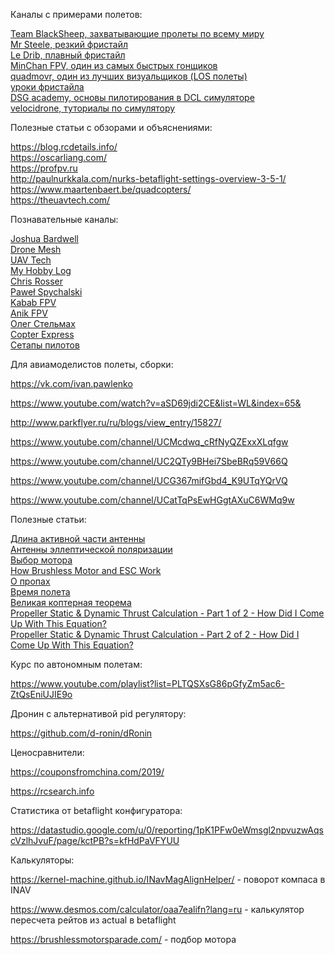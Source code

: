 Каналы с примерами полетов:

<DT><A HREF="https://www.youtube.com/channel/UCAMZOHjmiInGYjOplGhU38g" >Team BlackSheep, захватывающие пролеты по всему миру</A>
<DT><A HREF="https://www.youtube.com/channel/UCQEqPV0AwJ6mQYLmSO0rcNA" >Mr Steele, резкий фристайл</A>
<DT><A HREF="https://www.youtube.com/c/LeDribFPV" >Le Drib, плавный фристайл</A>
<DT><A HREF="https://www.youtube.com/c/MinChanKim04" >MinChan FPV, один из самых быстрых гонщиков</A>
<DT><A HREF="https://www.youtube.com/c/quadmovr" >quadmovr, один из лучших визуальщиков (LOS полеты)</A>
<DT><A HREF="https://www.youtube.com/channel/UCFedUk5j_EidYV4P-EnYJYg/videos" >уроки фристайла</A>
<DT><A HREF="https://www.youtube.com/watch?v=ZZotXvbVEkI&list=PLwy7zFO7fCeM6rZilz3DlQ7kHs7HjhpYg&index=6" >DSG academy, основы пилотирования в DCL симуляторе</A>
<DT><A HREF="https://www.youtube.com/c/Velocidrone" >velocidrone, туториалы по симулятору</A>

Полезные статьи с обзорами и объяснениями:
  
https://blog.rcdetails.info/  
https://oscarliang.com/  
https://profpv.ru  
http://paulnurkkala.com/nurks-betaflight-settings-overview-3-5-1/  
https://www.maartenbaert.be/quadcopters/  
https://theuavtech.com/  

Познавательные каналы:
<DT><A HREF="https://www.youtube.com/channel/UCX3eufnI7A2I7IkKHZn8KSQ" >Joshua Bardwell</A>  
<DT><A HREF="https://www.youtube.com/channel/UC3c9WhUvKv2eoqZNSqAGQXg/videos" >Drone Mesh</A>  
<DT><A HREF="https://www.youtube.com/channel/UCI2MZOaHJFMAmW5ni7vuAQg" >UAV Tech</A>  
<DT><A HREF="https://www.youtube.com/channel/UC1R4TVyxi782_sNGUjREGVQ" >My Hobby Log</A>  
<DT><A HREF="https://www.youtube.com/channel/UC45_6KVAAZG_iOgzksGswMw" >Chris Rosser</A>  
<DT><A HREF="https://www.youtube.com/c/Pawe%C5%82Spychalski" >Paweł Spychalski</A>  
<DT><A HREF="https://www.youtube.com/channel/UC4yjtLpqFmlVncUFExoVjiQ" >Kabab FPV</A>  
<DT><A HREF="https://www.youtube.com/channel/UC29J5CXmsnqX7JPAzlU9yCQ" >Anik FPV</A>  
<DT><A HREF="https://www.youtube.com/user/Elektraua" >Олег Стельмах</A>  
<DT><A HREF="https://www.youtube.com/channel/UCeCu93sLBkcgbIkIC7Jaauw" >Copter Express</A>


<DT><A HREF="https://rotorbuilds.com/explore" >Сетапы пилотов</A>

Для авиамоделистов полеты, сборки:

https://vk.com/ivan.pawlenko

https://www.youtube.com/watch?v=aSD69jdi2CE&list=WL&index=65&

http://www.parkflyer.ru/ru/blogs/view_entry/15827/

https://www.youtube.com/channel/UCMcdwq_cRfNyQZExxXLqfgw

https://www.youtube.com/channel/UC2QTy9BHei7SbeBRq59V66Q

https://www.youtube.com/channel/UCG367mifGbd4_K9UTqYQrVQ

https://www.youtube.com/channel/UCatTqPsEwHGgtAXuC6WMq9w

Полезные статьи:
<DT><A HREF="http://www.fireniko.ru/2017/04/%D0%B4%D0%BB%D0%B8%D0%BD%D0%B0-%D0%B0%D0%BA%D1%82%D0%B8%D0%B2%D0%BD%D0%BE%D0%B9-%D1%87%D0%B0%D1%81%D1%82%D0%B8-%D0%B0%D0%BD%D1%82%D0%B5%D0%BD%D0%BD-%D1%83-%D0%BF%D1%80%D0%B8%D0%B5%D0%BC%D0%BD%D0%B8/" >Длина активной части антенны</A>
<DT><A HREF="https://bester-ltd.ru/articl/teoriya_praktika/krugovaya_polyarizatsiya/krugovaya_polyarizatsiya.html" >Антенны эллептической поляризации</A>  
<DT><A HREF="https://blog.rcdetails.info/kak-vybrat-motory-dlya-kvadrokoptera-ili-gonochnogo-drona/" >Выбор мотора</A>  
<DT><A HREF="https://howtomechatronics.com/how-it-works/how-brushless-motor-and-esc-work/" >How Brushless Motor and ESC Work</A>    
<DT><A HREF="https://pikabu.ru/story/letatelnyiy_post_7_propelleryi_4404295" >О пропах</A>  
<DT><A HREF="http://mshtests.c1.biz/hover.html" >Время полета</A>  
<DT><A HREF="http://mshtools.c1.biz/2017/07/12/the-great-copters-theorem/" >Великая коптерная теорема</A>
<DT><A HREF="https://www.electricrcaircraftguy.com/2013/09/propeller-static-dynamic-thrust-equation.html">Propeller Static & Dynamic Thrust Calculation - Part 1 of 2 - How Did I Come Up With This Equation?</A>
<DT><A HREF="https://www.electricrcaircraftguy.com/2014/04/propeller-static-dynamic-thrust-equation-background.html">Propeller Static & Dynamic Thrust Calculation - Part 2 of 2 - How Did I Come Up With This Equation?</A>
  


Курс по автономным полетам:

https://www.youtube.com/playlist?list=PLTQSXsG86pGfyZm5ac6-ZtQsEniUJIE9o


Дронин с альтернативой pid регулятору:

https://github.com/d-ronin/dRonin

Ценосравнители:

https://couponsfromchina.com/2019/  

https://rcsearch.info
  
Статистика от betaflight конфигуратора:
  
https://datastudio.google.com/u/0/reporting/1pK1PFw0eWmsgl2npvuzwAqscVzlhJvuF/page/kctPB?s=kfHdPaVFYUU
  
  
Калькуляторы:

https://kernel-machine.github.io/INavMagAlignHelper/ - поворот компаса в INAV

https://www.desmos.com/calculator/oaa7ealifn?lang=ru - калькулятор пересчета рейтов из actual в betaflight
  
https://brushlessmotorsparade.com/ - подбор мотора
